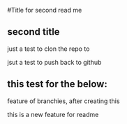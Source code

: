#Title for second read me

## second title 
just a test to clon the repo to 

jsut a test to push back to github

## this test for the below:

feature of branchies, after creating this 

this is a new feature for readme